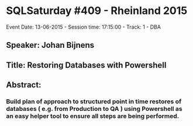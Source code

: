 # SQLSaturday #409 - Rheinland 2015
Event Date: 13-06-2015 - Session time: 17:15:00 - Track: 1 - DBA
## Speaker: Johan Bijnens
## Title: Restoring Databases with Powershell
## Abstract:
### Build plan of approach to structured point in time restores of databases ( e.g. from Production to QA ) using Powershell as an easy helper tool to ensure all steps are being performed.
